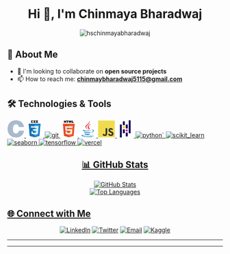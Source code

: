 <h1 align="center">Hi 👋, I'm Chinmaya Bharadwaj</h1>


<p align="center"> 
  <img src="https://komarev.com/ghpvc/?username=hschinmayabharadwaj&label=Profile%20views&color=0e75b6&style=flat"alt="hschinmayabharadwaj" /> 
</p>

## 🚀 About Me


- 👯 I'm looking to collaborate on **open source projects**
- 📫 How to reach me: **chinmaybharadwaj5115@gmail.com**



## 🛠️ Technologies & Tools

<div align="center">
<p align="left"> <a href="https://www.cprogramming.com/" target="_blank" rel="noreferrer"> <img src="https://raw.githubusercontent.com/devicons/devicon/master/icons/c/c-original.svg" alt="c" width="40" height="40"/> </a> <a href="https://www.w3schools.com/css/" target="_blank" rel="noreferrer"> <img src="https://raw.githubusercontent.com/devicons/devicon/master/icons/css3/css3-original-wordmark.svg" alt="css3" width="40" height="40"/> </a> <a href="https://git-scm.com/" target="_blank" rel="noreferrer"> <img src="https://www.vectorlogo.zone/logos/git-scm/git-scm-icon.svg" alt="git" width="40" height="40"/> </a> <a href="https://www.w3.org/html/" target="_blank" rel="noreferrer"> <img src="https://raw.githubusercontent.com/devicons/devicon/master/icons/html5/html5-original-wordmark.svg" alt="html5" width="40" height="40"/> </a> <a href="https://www.java.com" target="_blank" rel="noreferrer"> <img src="https://raw.githubusercontent.com/devicons/devicon/master/icons/java/java-original.svg" alt="java" width="40" height="40"/> </a> <a href="https://developer.mozilla.org/en-US/docs/Web/JavaScript" target="_blank" rel="noreferrer"> <img src="https://raw.githubusercontent.com/devicons/devicon/master/icons/javascript/javascript-original.svg" alt="javascript" width="40" height="40"/> </a> <a href="https://opencv.org/" target="_blank" rel="noreferrer">  <img src="https://raw.githubusercontent.com/devicons/devicon/2ae2a900d2f041da66e950e4d48052658d850630/icons/pandas/pandas-original.svg" alt="pandas" width="40" height="40"/> </a> <a href="https://scikit-learn.org/" target="_blank" rel="noreferrer">
<img src="https://upload.wikimedia.org/wikipedia/commons/c/c3/Python-logo-notext.svg" alt="python" width="40" height="40"/>` <img src="https://upload.wikimedia.org/wikipedia/commons/0/05/Scikit_learn_logo_small.svg" alt="scikit_learn" width="40" height="40"/> </a> <a href="https://seaborn.pydata.org/" target="_blank" rel="noreferrer"> <img src="https://seaborn.pydata.org/_images/logo-mark-lightbg.svg" alt="seaborn" width="40" height="40"/> </a> <a href="https://www.tensorflow.org" target="_blank" rel="noreferrer"> <img src="https://www.vectorlogo.zone/logos/tensorflow/tensorflow-icon.svg" alt="tensorflow" width="40" height="40"/> 
<img src="https://www.svgrepo.com/show/327408/logo-vercel.svg" alt="vercel" width="40" height="40"/>






## 📊 GitHub Stats

<div align="center">
  <img src="https://github-readme-stats.vercel.app/api?username=hschinmayabharadwaj&show_icons=truhide_border=true&count_private=true" alt="GitHub Stats" height="170"/>

  <!-- <img src="https://github-readme-streak-stats.herokuapp.com/?user=hschinmayabharadwaj" alt="GitHub Streak"/> -->
</div>
  <img src="https://github-readme-stats.vercel.app/api/top-langs/?username=hschinmayabharadwaj&layout=compact&theme=tokyonight&hide_border=true" alt="Top Languages" height="170"/>
</div>







## 🌐 Connect with Me

<div align="center">
  
[![LinkedIn](https://img.shields.io/badge/-LinkedIn-0077B5?style=for-the-badge&logo=linkedin&logoColor=white)](https://www.linkedin.com/in/chinmaya-bharadwaj-3b89262b6/)
[![Twitter](https://img.shields.io/badge/-Twitter-1DA1F2?style=for-the-badge&logo=twitter&logoColor=white)]((https://x.com/Chinmay_H_s?s=09))
[![Email](https://img.shields.io/badge/-Email-D14836?style=for-the-badge&logo=gmail&logoColor=white)](mailto:chinmaybharadwaj5115@gmail.com)
[![Kaggle](https://img.shields.io/badge/-Kaggle-20BEFF?style=for-the-badge&logo=kaggle&logoColor=white)](https://www.kaggle.com/chinmayabharadwajhs)


</div>

---



---



